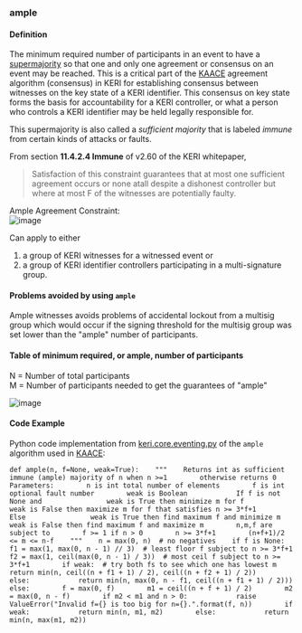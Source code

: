 ### ample

<h4>Definition</h4><p>The minimum required number of participants in an event to have a <a href="supermajority">supermajority</a> so that one and only one agreement or consensus on an event may be reached. This is a critical part of the <a href="KAACE">KAACE</a> agreement algorithm (consensus) in KERI for establishing consensus between witnesses on the key state of a KERI identifier. This consensus on key state forms the basis for accountability for a KERI controller, or what a person who controls a KERI identifier may be held legally responsible for.</p><p>This supermajority is also called a <em>sufficient majority</em> that is labeled <em>immune</em> from certain kinds of attacks or faults. </p><p>From section <strong>11.4.2.4 Immune</strong> of v2.60 of the KERI whitepaper, </p><blockquote><p>Satisfaction of this constraint guarantees that at most one sufficient agreement occurs or none atall despite a dishonest controller but where at most F of the witnesses are potentially faulty.</p></blockquote><p>Ample Agreement Constraint:<br><img src="https://github.com/WebOfTrust/WOT-terms/assets/65027257/5c8733c1-4370-420c-83f0-f6e778a6b68f" alt="image"></p><p>Can apply to either</p><ol><li>a group of KERI witnesses for a witnessed event or </li><li>a group of KERI identifier controllers participating in a multi-signature group.</li></ol><h4>Problems avoided by using <code>ample</code></h4><p>Ample witnesses avoids problems of accidental lockout from a multisig group which would occur if the signing threshold for the multisig group was set lower than the &quot;ample&quot; number of participants.</p><h4>Table of minimum required, or ample, number of participants</h4><p>N = Number of total participants<br>M = Number of participants needed to get the guarantees of &quot;ample&quot;</p><p><img src="https://github.com/WebOfTrust/WOT-terms/assets/65027257/01363aeb-7055-4413-bbc4-8f89325e703a" alt="image"></p><h4>Code Example</h4><p>Python code implementation from <a href="https://github.com/WebOfTrust/keripy/blob/development/src/keri/core/eventing.py">keri.core.eventing.py</a> of the <code>ample</code> algorithm used in <a href="KAACE">KAACE</a>:</p><pre><code class="language-python">def ample(n, f=None, weak=True):    &quot;&quot;&quot;    Returns int as sufficient immune (ample) majority of n when n &gt;=1        otherwise returns 0    Parameters:        n is int total number of elements        f is int optional fault number        weak is Boolean            If f is not None and                weak is True then minimize m for f                weak is False then maximize m for f that satisfies n &gt;= 3*f+1            Else                weak is True then find maximum f and minimize m                weak is False then find maximum f and maximize m        n,m,f are subject to        f &gt;= 1 if n &gt; 0        n &gt;= 3*f+1        (n+f+1)/2 &lt;= m &lt;= n-f    &quot;&quot;&quot;    n = max(0, n)  # no negatives    if f is None:        f1 = max(1, max(0, n - 1) // 3)  # least floor f subject to n &gt;= 3*f+1        f2 = max(1, ceil(max(0, n - 1) / 3))  # most ceil f subject to n &gt;= 3*f+1        if weak:  # try both fs to see which one has lowest m            return min(n, ceil((n + f1 + 1) / 2), ceil((n + f2 + 1) / 2))        else:            return min(n, max(0, n - f1, ceil((n + f1 + 1) / 2)))    else:        f = max(0, f)        m1 = ceil((n + f + 1) / 2)        m2 = max(0, n - f)        if m2 &lt; m1 and n &gt; 0:            raise ValueError(&quot;Invalid f={} is too big for n={}.&quot;.format(f, n))        if weak:            return min(n, m1, m2)        else:            return min(n, max(m1, m2))</code></pre>